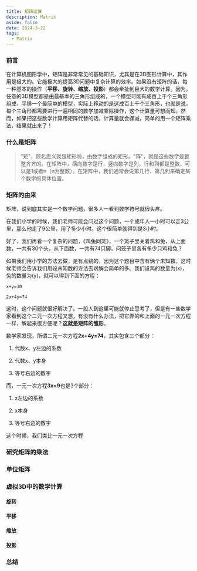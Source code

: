 ```yaml
---
title: 矩阵运算
description: Matrix
aside: false
date: 2024-3-22
tags:
  - Matrix
---
```


### 前言

  在计算机图形学中，矩阵是非常常见的基础知识，尤其是在3D图形计算中，其作用是极大的。它能极大的提高3D问题中复杂计算的效率。如果没有矩阵的话，每一种基本的操作（**平移、旋转、缩放、投影**）都会牵扯到巨大的数学计算。因为，任意的3D模型都是由最基本的三角形组成的，一个模型可能有成百上千个三角形组成，平移一个最简单的模型，实际上移动的是这成百上千个三角形，也就是说，每个三角形都需要进行一遍相同的数学加减乘除操作，这个计算量可想而知。然而，如果把这些数学计算用矩阵代替的话，计算量就会骤减，简单的用一个矩阵乘法，结果就出来了！

### 什么是矩阵

> "矩"，顾名思义就是矩形啦，由数字组成的矩形。"阵"，就是这些数字是整整齐齐的。在矩阵中，横向数字是行，竖向数字是列，行和列都是整数，可以是1或者n（n为整数）。在矩阵中，我们通常会说第几行、第几列来确定某个数字的具体位置。

### 矩阵的由来

矩阵，说到底其实是一个数学问题，很多人一看到数学符号就很头疼。

在我们小学的时候，我们老师可能会问过这个问题，一个成年人一小时可以走3公里，那么他走了9公里，用了多少小时。这个很简单就得到是3小时。

好了，我们再看一个复杂的问题，《鸡兔同笼》，一个笼子里关着鸡和兔，从上面数，一共有30个头，从下面数，一共有74只脚。问笼子里各有多少只鸡和兔？

如果我们用小学的方法去做，是有点绕的，因为这个题目中含有俩个未知数。这时候老师会告诉我们用设未知数的方法去求解会简单的多。我们设鸡的数量为(x)，兔的数量为(y)，就可以得到下面的方程：

```
x+y=30

2x+4y=74
```

这时，这个问题就很好解决了。一般人到这里可能就停止思考了，但是有一些数学家看到这个二元一次方程又想，有没有什么办法，把它弄的和上面的一元一次方程一样，解起来很方便呢？**这就是矩阵的雏形**。

数学家发现，所谓二元一次方程**2x+4y=74**，其实包含三个部分：

1. 代数x、y左边的系数

2. 代数x、y本身

3. 等号右边的数字

而，一元一次方程**3x=9**也是3个部分：

1. x左边的系数

2. x本身

3. 等号右边的数字

这个时候，我们类比一元一次方程

### 研究矩阵的乘法

### 单位矩阵

### 虚拟3D中的数学计算

#### 旋转

#### 平移

#### 缩放

#### 投影

### 总结
